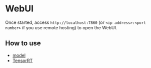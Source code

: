 # WebUI

Once started, access `http://localhost:7860` (or `<ip address>:<port number>` if you use remote hosting) to open the WebUI.

## How to use

- [model](./model)
- [TensorRT](./tensorrt)
